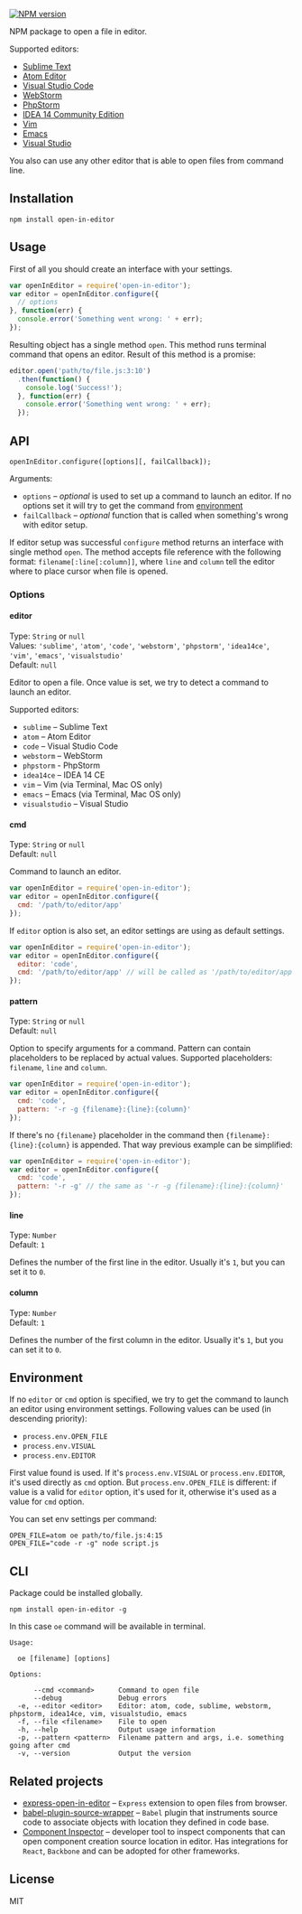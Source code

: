 [![NPM version](https://img.shields.io/npm/v/open-in-editor.svg)](https://www.npmjs.com/package/open-in-editor)

NPM package to open a file in editor.

Supported editors:

- [Sublime Text](http://www.sublimetext.com/)
- [Atom Editor](https://atom.io/)
- [Visual Studio Code](https://code.visualstudio.com/)
- [WebStorm](https://www.jetbrains.com/webstorm/)
- [PhpStorm](https://www.jetbrains.com/phpstorm/)
- [IDEA 14 Community Edition](https://www.jetbrains.com/idea/download/)
- [Vim](http://www.vim.org/)
- [Emacs](https://www.gnu.org/software/emacs/)
- [Visual Studio](https://www.visualstudio.com/)

You also can use any other editor that is able to open files from command line.

## Installation

```
npm install open-in-editor
```

## Usage

First of all you should create an interface with your settings.

```js
var openInEditor = require('open-in-editor');
var editor = openInEditor.configure({
  // options
}, function(err) {
  console.error('Something went wrong: ' + err);
});
```

Resulting object has a single method `open`. This method runs terminal command that opens an editor. Result of this method is a promise:

```js
editor.open('path/to/file.js:3:10')
  .then(function() {
    console.log('Success!');
  }, function(err) {
    console.error('Something went wrong: ' + err);
  });
```

## API

```
openInEditor.configure([options][, failCallback]);
```

Arguments:

- `options` – *optional* is used to set up a command to launch an editor. If no options set it will try to get the command from [environment](#environment)
- `failCallback` – *optional* function that is called when something's wrong with editor setup.

If editor setup was successful `configure` method returns an interface with single method `open`. The method accepts file reference with the following format: `filename[:line[:column]]`, where `line` and `column` tell the editor where to place cursor when file is opened.

### Options

#### editor

Type: `String` or `null`  
Values: `'sublime'`, `'atom'`, `'code'`, `'webstorm'`, `'phpstorm'`, `'idea14ce'`, `'vim'`, `'emacs'`, `'visualstudio'`  
Default: `null`

Editor to open a file. Once value is set, we try to detect a command to launch an editor.

Supported editors:

- `sublime` – Sublime Text
- `atom` – Atom Editor
- `code` – Visual Studio Code
- `webstorm` – WebStorm
- `phpstorm` - PhpStorm
- `idea14ce` – IDEA 14 CE
- `vim` – Vim (via Terminal, Mac OS only)
- `emacs` – Emacs (via Terminal, Mac OS only)
- `visualstudio` – Visual Studio

#### cmd

Type: `String` or `null`  
Default: `null`

Command to launch an editor.

```js
var openInEditor = require('open-in-editor');
var editor = openInEditor.configure({
  cmd: '/path/to/editor/app'
});
```

If `editor` option is also set, an editor settings are using as default settings.

```js
var openInEditor = require('open-in-editor');
var editor = openInEditor.configure({
  editor: 'code',
  cmd: '/path/to/editor/app' // will be called as '/path/to/editor/app -r -g {filename}:{line}:{column}'
});
```

#### pattern

Type: `String` or `null`  
Default: `null`

Option to specify arguments for a command. Pattern can contain placeholders to be replaced by actual values. Supported placeholders: `filename`, `line` and `column`.

```js
var openInEditor = require('open-in-editor');
var editor = openInEditor.configure({
  cmd: 'code',
  pattern: '-r -g {filename}:{line}:{column}'
});
```

If there's no `{filename}` placeholder in the command then `{filename}:{line}:{column}` is appended. That way previous example can be simplified:

```js
var openInEditor = require('open-in-editor');
var editor = openInEditor.configure({
  cmd: 'code',
  pattern: '-r -g' // the same as '-r -g {filename}:{line}:{column}'
});
```

#### line

Type: `Number`  
Default: `1`

Defines the number of the first line in the editor. Usually it's `1`, but you can set it to `0`.

#### column

Type: `Number`  
Default: `1`

Defines the number of the first column in the editor. Usually it's `1`, but you can set it to `0`.


## Environment

If no `editor` or `cmd` option is specified, we try to get the command to launch an editor using environment settings. Following values can be used (in descending priority):

- `process.env.OPEN_FILE`
- `process.env.VISUAL`
- `process.env.EDITOR`

First value found is used. If it's `process.env.VISUAL` or `process.env.EDITOR`, it's used directly as `cmd` option. But `process.env.OPEN_FILE` is different: if value is a valid for `editor` option, it's used for it, otherwise it's used as a value for `cmd` option.

You can set env settings per command:

```
OPEN_FILE=atom oe path/to/file.js:4:15
OPEN_FILE="code -r -g" node script.js
```

## CLI

Package could be installed globally.

```
npm install open-in-editor -g
```

In this case `oe` command will be available in terminal.

```
Usage:

  oe [filename] [options]

Options:

      --cmd <command>      Command to open file
      --debug              Debug errors
  -e, --editor <editor>    Editor: atom, code, sublime, webstorm, phpstorm, idea14ce, vim, visualstudio, emacs
  -f, --file <filename>    File to open
  -h, --help               Output usage information
  -p, --pattern <pattern>  Filename pattern and args, i.e. something going after cmd
  -v, --version            Output the version
```

## Related projects

- [express-open-in-editor](https://github.com/lahmatiy/express-open-in-editor) – `Express` extension to open files from browser.
- [babel-plugin-source-wrapper](https://github.com/restrry/babel-plugin-source-wrapper) – `Babel` plugin that instruments source code to associate objects with location they defined in code base.
- [Component Inspector](https://github.com/lahmatiy/component-inspector) – developer tool to inspect components that can open component creation source location in editor. Has integrations for `React`, `Backbone` and can be adopted for other frameworks.

## License

MIT
